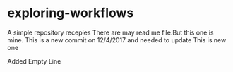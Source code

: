 # exploring-workflows
A simple repository recepies
There are may read me file.But this one is mine.
This is a new commit on 12/4/2017 and needed to update 
This is new one

Added Empty Line

